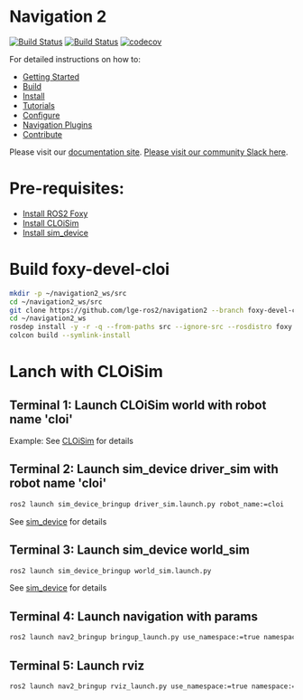 # Navigation 2
[![Build Status](https://img.shields.io/docker/pulls/rosplanning/navigation2.svg?maxAge=2592000)](https://hub.docker.com/r/rosplanning/navigation2) [![Build Status](https://img.shields.io/docker/cloud/build/rosplanning/navigation2.svg?label=docker%20build)](https://hub.docker.com/r/rosplanning/navigation2) [![codecov](https://codecov.io/gh/ros-planning/navigation2/branch/master/graph/badge.svg)](https://codecov.io/gh/ros-planning/navigation2)

For detailed instructions on how to:
- [Getting Started](https://navigation.ros.org/getting_started/index.html)
- [Build](https://navigation.ros.org/build_instructions/index.html#build)
- [Install](https://navigation.ros.org/build_instructions/index.html#install)
- [Tutorials](https://navigation.ros.org/tutorials/index.html)
- [Configure](https://navigation.ros.org/configuration/index.html)
- [Navigation Plugins](https://navigation.ros.org/plugins/index.html)
- [Contribute](https://navigation.ros.org/contribute/index.html)

Please visit our [documentation site](https://navigation.ros.org/). [Please visit our community Slack here](https://navigation2.slack.com).

# Pre-requisites:
* [Install ROS2 Foxy](https://index.ros.org/doc/ros2/Installation/Foxy/)
* [Install CLOiSim](https://github.com/lge-ros2/cloisim)
* [Install sim_device](https://github.com/lge-ros2/sim_device)

# Build foxy-devel-cloi
```bash
mkdir -p ~/navigation2_ws/src
cd ~/navigation2_ws/src
git clone https://github.com/lge-ros2/navigation2 --branch foxy-devel-cloi
cd ~/navigation2_ws
rosdep install -y -r -q --from-paths src --ignore-src --rosdistro foxy
colcon build --symlink-install
```

# Lanch with CLOiSim
## Terminal 1: Launch CLOiSim world with robot name 'cloi'
Example: See [CLOiSim](https://github.com/lge-ros2/cloisim) for details

## Terminal 2: Launch sim_device driver_sim with robot name 'cloi'
```bash
ros2 launch sim_device_bringup driver_sim.launch.py robot_name:=cloi
```
See [sim_device](https://github.com/lge-ros2/sim_device) for details

## Terminal 3: Launch sim_device world_sim
```bash
ros2 launch sim_device_bringup world_sim.launch.py
```
See [sim_device](https://github.com/lge-ros2/sim_device) for details

## Terminal 4: Launch navigation with params
```bash
ros2 launch nav2_bringup bringup_launch.py use_namespace:=true namespace:=cloi use_sim_time:=true map:=/home/zikprid/work/cloi_ws/seocho_tower_B1F.yaml
```

## Terminal 5: Launch rviz
```bash
ros2 launch nav2_bringup rviz_launch.py use_namespace:=true namespace:=cloi rviz_config:=../src/navigation2/nav2_bringup/bringup/rviz/nav2_cloi.rviz
```
